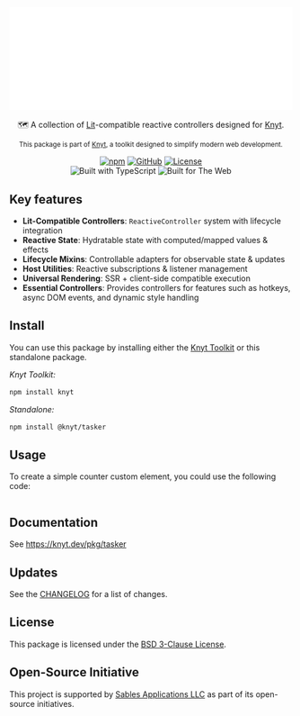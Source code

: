 <div align="center">

[![Knyt](./docs/banner.svg)](https://knyt.dev/pkg/tasker)

🗺️ A collection of [Lit](https://lit.dev/)-compatible reactive controllers designed for [Knyt](https://knyt.dev/).

<small>

This package is part of [Knyt](https://knyt.dev/), a toolkit designed to simplify modern web development.

</small>

[![npm](https://img.shields.io/npm/v/@knyt/tasker?style=flat-square&labelColor=444)](https://www.npmjs.com/package/@knyt/tasker)
[![GitHub](https://img.shields.io/badge/Source_Code-black?style=flat-square&label=GitHub&labelColor=444)](https://github.com/sables-app/knyt/tree/main/packages/tasker)
[![License](https://img.shields.io/badge/License-BSD_3_Clause-blue?style=flat-square&labelColor=444)](https://github.com/sables-app/knyt/blob/main/LICENSE)
<br />
![Built with TypeScript](https://img.shields.io/badge/Built%20with-TypeScript-3178c6.svg?style=flat-square&logo=typescript&labelColor=444)
![Built for The Web](https://img.shields.io/badge/Built_for-The_Web-e34f26.svg?style=flat-square&logo=HTML5&labelColor=444)

</div>

## Key features

- **Lit-Compatible Controllers**: `ReactiveController` system with lifecycle integration
- **Reactive State**: Hydratable state with computed/mapped values & effects
- **Lifecycle Mixins**: Controllable adapters for observable state & updates
- **Host Utilities**: Reactive subscriptions & listener management
- **Universal Rendering**: SSR + client-side compatible execution
- **Essential Controllers**: Provides controllers for features such as hotkeys, async DOM events, and dynamic style handling

## Install

You can use this package by installing either the [Knyt Toolkit](https://knyt.dev/pkg/toolkit) or this standalone package.

_Knyt Toolkit:_

```sh
npm install knyt
```

_Standalone:_

```sh
npm install @knyt/tasker
```

## Usage

To create a simple counter custom element, you could use the following code:

```ts

```

## Documentation

See https://knyt.dev/pkg/tasker

## Updates

See the [CHANGELOG](./CHANGELOG.md) for a list of changes.

## License

This package is licensed under the [BSD 3-Clause License](./LICENSE).

## Open-Source Initiative

This project is supported by [Sables Applications LLC](https://sables.app) as part of its open-source initiatives.

